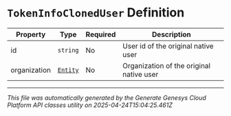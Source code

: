 # `TokenInfoClonedUser` Definition

| Property | Type | Required | Description |
|----------|------|----------|-------------|
| id | `string` | No | User id of the original native user |
| organization | [`Entity`](entity-definition.md) | No | Organization of the original native user |

---

*This file was automatically generated by the Generate Genesys Cloud Platform API classes utility on 2025-04-24T15:04:25.461Z*